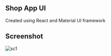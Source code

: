## Shop App UI

Created using React and Material UI framework

## Screenshot

![sc1](/Assets/s1.png "Title is optional")
